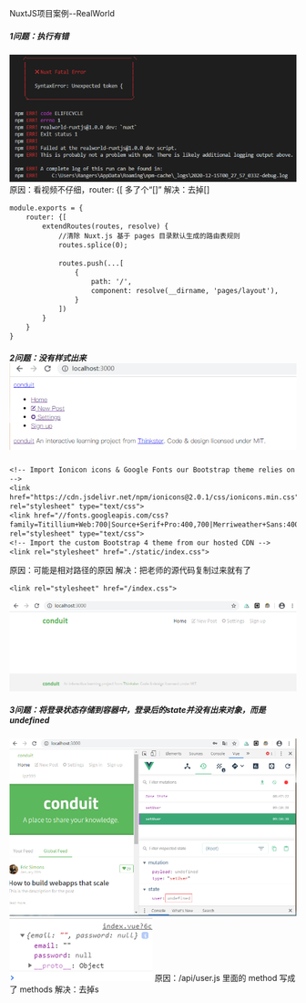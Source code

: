 NuxtJS项目案例--RealWorld

##### 1问题：执行有错
![图片1](images/err1.png)
原因：看视频不仔细，router: {[ 多了个“[]”
解决：去掉[]

    module.exports = {
        router: {[
            extendRoutes(routes, resolve) {
                //清除 Nuxt.js 基于 pages 目录默认生成的路由表规则
                routes.splice(0);

                routes.push(...[
                    {
                        path: '/',
                        component: resolve(__dirname, 'pages/layout'),
                    }
                ])
            }
        }
    }

##### 2问题：没有样式出来 ![图片2](images/err2.png)

    <!-- Import Ionicon icons & Google Fonts our Bootstrap theme relies on -->
    <link href="https://cdn.jsdelivr.net/npm/ionicons@2.0.1/css/ionicons.min.css" rel="stylesheet" type="text/css">
    <link href="//fonts.googleapis.com/css?family=Titillium+Web:700|Source+Serif+Pro:400,700|Merriweather+Sans:400,700|Source+Sans+Pro:400,300,600,700,300italic,400italic,600italic,700italic" rel="stylesheet" type="text/css">
    <!-- Import the custom Bootstrap 4 theme from our hosted CDN -->
    <link rel="stylesheet" href="./static/index.css">
原因：可能是相对路径的原因
解决：把老师的源代码复制过来就有了
    
    <link rel="stylesheet" href="/index.css">
![图片2](images/err3.png)

##### 3问题：将登录状态存储到容器中，登录后的state并没有出来对象，而是undefined
![图片4](images/err4.png)
![图片4](images/err5.png)
原因：/api/user.js 里面的 method 写成了 methods
解决：去掉s 
